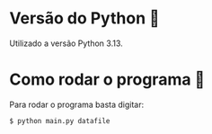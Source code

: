 # Versão do Python :snake:

Utilizado a versão Python 3.13.

# Como rodar o programa :wrench:

Para rodar o programa basta digitar:
  ```
  $ python main.py datafile
  ```
